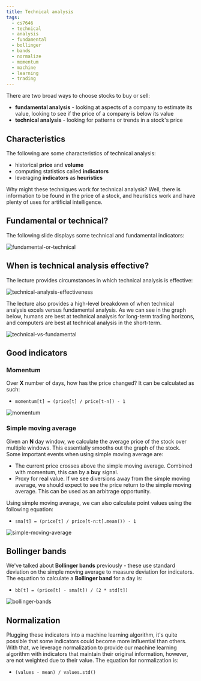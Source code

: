 ```yaml
---
title: Technical analysis
tags:
  - cs7646
  - technical
  - analysis
  - fundamental
  - bollinger
  - bands
  - normalize
  - momentum
  - machine
  - learning
  - trading
---
```


There are two broad ways to choose stocks to buy or sell:

- **fundamental analysis** - looking at aspects of a company to estimate its value, looking to see
  if the price of a company is below its value
- **technical analysis** - looking for patterns or trends in a stock's price

## Characteristics

The following are some characteristics of technical analysis:

- historical **price** and **volume**
- computing statistics called **indicators**
- leveraging **indicators** as **heuristics**

Why might these techniques work for technical analysis? Well, there is information to be found in
the price of a stock, and heuristics work and have plenty of uses for artificial intelligence.

## Fundamental or technical?

The following slide displays some technical and fundamental indicators:

![fundamental-or-technical](fundamental-or-technical.png)

## When is technical analysis effective?

The lecture provides circumstances in which technical analysis is effective:

![technical-analysis-effectiveness](technical-analysis-effectiveness.png)

The lecture also provides a high-level breakdown of when technical analysis excels versus
fundamental analysis. As we can see in the graph below, humans are best at technical analysis for
long-term trading horizons, and computers are best at technical analysis in the short-term.

![technical-vs-fundamental](technical-vs-fundamental.png)

## Good indicators

### Momentum

Over **X** number of days, how has the price changed? It can be calculated as such:

- `momentum[t] = (price[t] / price[t-n]) - 1`

![momentum](momentum.png)

### Simple moving average

Given an **N** day window, we calculate the average price of the stock over multiple windows. This
essentially smooths out the graph of the stock. Some important events when using simple moving
average are:

- The current price crosses above the simple moving average. Combined with momentum, this can by a
  **buy** signal.
- Proxy for real value. If we see diversions away from the simple moving average, we should expect
  to see the price return to the simple moving average. This can be used as an arbitrage
  opportunity.

Using simple moving average, we can also calculate point values using the following equation:

- `sma[t] = (price[t] / price[t-n:t].mean()) - 1`

![simple-moving-average](simple-moving-average.png)

## Bollinger bands

We've talked about **Bollinger bands** previously - these use standard deviation on the simple
moving average to measure deviation for indicators. The equation to calculate a **Bollinger band**
for a day is:

- `bb[t] = (price[t] - sma[t]) / (2 * std[t])`

![bollinger-bands](Machine%20learning%20for%20trading/Portfolio%20management/assets/bollinger-bands.png)

## Normalization

Plugging these indicators into a machine learning algorithm, it's quite possible that some
indicators could become more influential than others. With that, we leverage normalization to
provide our machine learning algorithm with indicators that maintain their original information,
however, are not weighted due to their value. The equation for normalization is:

- `(values - mean) / values.std()`
